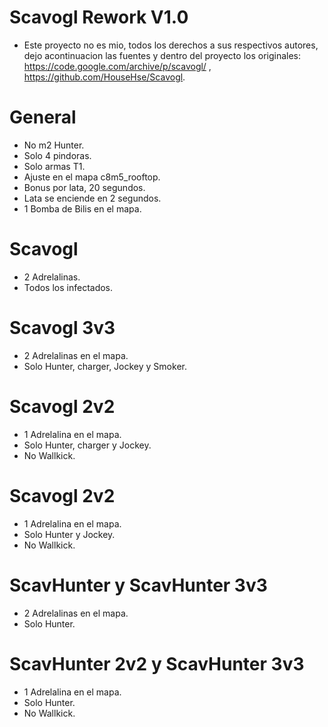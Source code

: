 # Scavogl Rework V1.0
- Este proyecto no es mio, todos los derechos a sus respectivos autores, dejo acontinuacion las fuentes y dentro del proyecto los originales:
https://code.google.com/archive/p/scavogl/ , https://github.com/HouseHse/Scavogl.

# General
- No m2 Hunter.
- Solo 4 pindoras.
- Solo armas T1.
- Ajuste en el mapa c8m5_rooftop.
- Bonus por lata, 20 segundos.
- Lata se enciende en 2 segundos.
- 1 Bomba de Bilis en el mapa.

# Scavogl
- 2 Adrelalinas.
- Todos los infectados.

# Scavogl 3v3
- 2 Adrelalinas en el mapa.
- Solo Hunter, charger, Jockey y Smoker.

# Scavogl 2v2
- 1 Adrelalina en el mapa.
- Solo Hunter, charger y Jockey.
- No Wallkick.

# Scavogl 2v2
- 1 Adrelalina en el mapa.
- Solo Hunter y Jockey.
- No Wallkick.

# ScavHunter y ScavHunter 3v3
- 2 Adrelalinas en el mapa.
- Solo Hunter.

# ScavHunter 2v2 y ScavHunter 3v3
- 1 Adrelalina en el mapa.
- Solo Hunter.
- No Wallkick.
